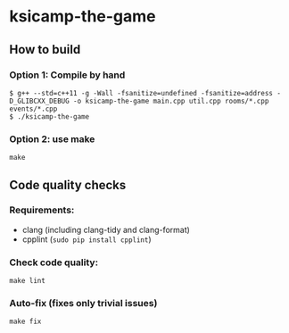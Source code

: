 # ksicamp-the-game

## How to build
### Option 1: Compile by hand
```
$ g++ --std=c++11 -g -Wall -fsanitize=undefined -fsanitize=address -D_GLIBCXX_DEBUG -o ksicamp-the-game main.cpp util.cpp rooms/*.cpp events/*.cpp
$ ./ksicamp-the-game
```
### Option 2: use make
```
make
```

## Code quality checks
### Requirements:
* clang (including clang-tidy and clang-format)
* cpplint (`sudo pip install cpplint`)
### Check code quality:
```
make lint
```
### Auto-fix (fixes only trivial issues)
```
make fix
```

